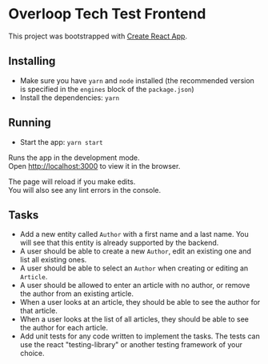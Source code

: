 # Overloop Tech Test Frontend

This project was bootstrapped with [Create React App](https://github.com/facebook/create-react-app).

## Installing

- Make sure you have `yarn` and `node` installed (the recommended version is specified in the `engines` block of the `package.json`)
- Install the dependencies: `yarn`

## Running

 - Start the app: `yarn start`

Runs the app in the development mode.<br />
Open [http://localhost:3000](http://localhost:3000) to view it in the browser.

The page will reload if you make edits.<br />
You will also see any lint errors in the console.

## Tasks

- Add a new entity called `Author` with a first name and a last name. 
You will see that this entity is already supported by the backend.
- A user should be able to create a new `Author`, edit an existing one and list all existing ones.
- A user should be able to select an `Author` when creating or editing an `Article`.
- A user should be allowed to enter an article with no author, or remove the author from an existing article.
- When a user looks at an article, they should be able to see the author for that article.
- When a user looks at the list of all articles, they should be able to see the author for each article.
- Add unit tests for any code written to implement the tasks. The tests can use the react "testing-library" or another testing framework of your choice.
